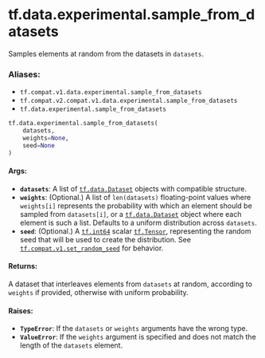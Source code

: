<div itemscope itemtype="http://developers.google.com/ReferenceObject">
<meta itemprop="name" content="tf.data.experimental.sample_from_datasets" />
<meta itemprop="path" content="Stable" />
</div>

# tf.data.experimental.sample_from_datasets

Samples elements at random from the datasets in `datasets`.

### Aliases:

* `tf.compat.v1.data.experimental.sample_from_datasets`
* `tf.compat.v2.compat.v1.data.experimental.sample_from_datasets`
* `tf.data.experimental.sample_from_datasets`

``` python
tf.data.experimental.sample_from_datasets(
    datasets,
    weights=None,
    seed=None
)
```

<!-- Placeholder for "Used in" -->


#### Args:


* <b>`datasets`</b>: A list of <a href="../../../tf/data/Dataset.md"><code>tf.data.Dataset</code></a> objects with compatible structure.
* <b>`weights`</b>: (Optional.) A list of `len(datasets)` floating-point values where
  `weights[i]` represents the probability with which an element should be
  sampled from `datasets[i]`, or a <a href="../../../tf/data/Dataset.md"><code>tf.data.Dataset</code></a> object where each
  element is such a list. Defaults to a uniform distribution across
  `datasets`.
* <b>`seed`</b>: (Optional.) A <a href="../../../tf.md#int64"><code>tf.int64</code></a> scalar <a href="../../../tf/Tensor.md"><code>tf.Tensor</code></a>, representing the
  random seed that will be used to create the distribution. See
  <a href="../../../tf/random/set_random_seed.md"><code>tf.compat.v1.set_random_seed</code></a> for behavior.


#### Returns:

A dataset that interleaves elements from `datasets` at random, according to
`weights` if provided, otherwise with uniform probability.



#### Raises:


* <b>`TypeError`</b>: If the `datasets` or `weights` arguments have the wrong type.
* <b>`ValueError`</b>: If the `weights` argument is specified and does not match the
  length of the `datasets` element.